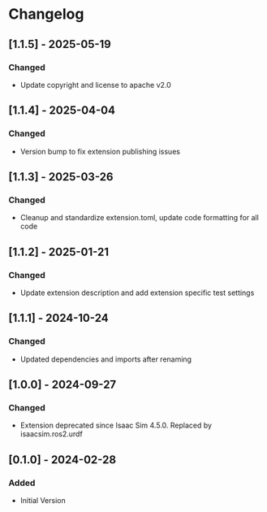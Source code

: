 # Changelog
## [1.1.5] - 2025-05-19
### Changed
- Update copyright and license to apache v2.0

## [1.1.4] - 2025-04-04
### Changed
- Version bump to fix extension publishing issues

## [1.1.3] - 2025-03-26
### Changed
- Cleanup and standardize extension.toml, update code formatting for all code

## [1.1.2] - 2025-01-21
### Changed
- Update extension description and add extension specific test settings

## [1.1.1] - 2024-10-24
### Changed
- Updated dependencies and imports after renaming

## [1.0.0] - 2024-09-27
### Changed
- Extension deprecated since Isaac Sim 4.5.0. Replaced by isaacsim.ros2.urdf

## [0.1.0] - 2024-02-28
### Added
- Initial Version
